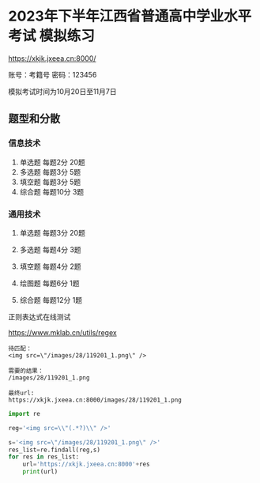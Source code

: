 # 2023年下半年江西省普通高中学业水平考试 模拟练习

https://xkjk.jxeea.cn:8000/

账号：考籍号
密码：123456

模拟考试时间为10月20日至11月7日

## 题型和分散

### 信息技术

1. 单选题 每题2分 20题
2. 多选题 每题3分 5题
3. 填空题 每题3分 5题
4. 综合题 每题10分 3题

### 通用技术

1. 单选题 每题3分 20题

2. 多选题 每题4分 3题

3. 填空题 每题4分 2题

4. 绘图题  每题6分 1题

5. 综合题  每题12分 1题

正则表达式在线测试

https://www.mklab.cn/utils/regex

```code
待匹配：
<img src=\"/images/28/119201_1.png\" />

需要的结果：
/images/28/119201_1.png

最终url:
https://xkjk.jxeea.cn:8000/images/28/119201_1.png
```

```python
import re

reg='<img src=\\"(.*?)\\" />'

s='<img src=\"/images/28/119201_1.png\" />'
res_list=re.findall(reg,s)
for res in res_list:
    url='https://xkjk.jxeea.cn:8000'+res
    print(url)
```